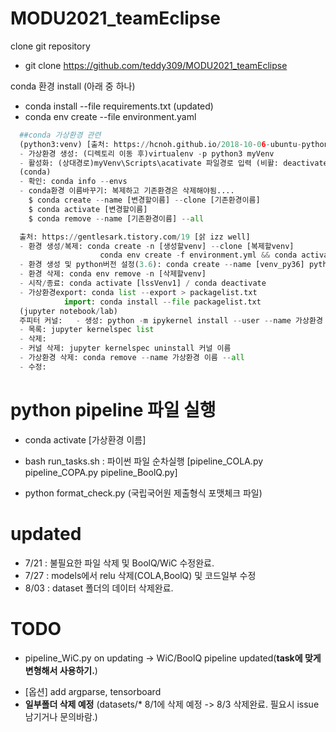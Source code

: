 # MODU2021_teamEclipse

clone git repository </br>
- git clone https://github.com/teddy309/MODU2021_teamEclipse 

conda 환경 install (아래 중 하나) </br>
- conda install --file requirements.txt (updated)
- conda env create --file environment.yaml

```python
  ##conda 가상환경 관련	
  (python3:venv) [출처: https://hcnoh.github.io/2018-10-06-ubuntu-python-virtualenv]
  - 가상환경 생성: (디렉토리 이동 후)virtualenv -p python3 myVenv
  - 활성화: (상대경로)myVenv\Scripts\acativate 파일경로 입력 (비활: deactivate)
  (conda)		
  - 확인: conda info --envs
  - conda환경 이름바꾸기: 복제하고 기존환경은 삭제해야됨....
    $ conda create --name [변경할이름] --clone [기존환경이름]
    $ conda activate [변경할이름]
    $ conda remove --name [기존환경이름] --all

  출처: https://gentlesark.tistory.com/19 [삵 izz well]
  - 환경 생성/복제: conda create -n [생성할venv] --clone [복제할venv]
                    conda env create -f environment.yml && conda activate [yml conda_name]
  - 환경 생성 및 python버전 설정(3.6): conda create --name [venv_py36] python=3.6
  - 환경 삭제: conda env remove -n [삭제할venv]
  - 시작/종료: conda activate [lssVenv1] / conda deactivate
  - 가상환경export: conda list --export > packagelist.txt 
            import: conda install --file packagelist.txt 
  (jupyter notebook/lab)
  주피터 커널:	- 생성: python -m ipykernel install --user --name 가상환경 이름 --display-name 커널 이름
  - 목록: jupyter kernelspec list
  - 삭제:
  - 커널 삭제: jupyter kernelspec uninstall 커널 이름
  - 가상환경 삭제: conda remove --name 가상환경 이름 --all
  - 수정:

```

# python pipeline 파일 실행
- conda activate [가상환경 이름] 
- bash run_tasks.sh : 파이썬 파일 순차실행 [pipeline_COLA.py pipeline_COPA.py pipeline_BoolQ.py]


- python format_check.py (국립국어원 제출형식 포맷체크 파일)

# updated
- 7/21 : 불필요한 파일 삭제 및 BoolQ/WiC 수정완료.
- 7/27 : models에서 relu 삭제(COLA,BoolQ) 및 코드일부 수정
- 8/03 : dataset 폴더의 데이터 삭제완료.

# TODO
* pipeline_WiC.py on updating -> WiC/BoolQ pipeline updated(**task에 맞게 변형해서 사용하기.**)
- [옵션] add argparse, tensorboard
- **일부폴더 삭제 예정** (datasets/* 8/1에 삭제 예정 -> 8/3 삭제완료. 필요시 issue 남기거나 문의바람.) 
